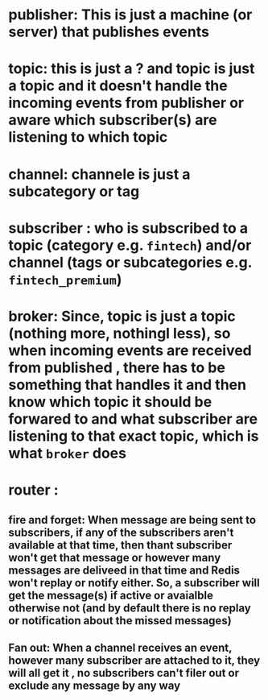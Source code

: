 # publisher: This is just a machine (or server) that publishes events

# topic: this is just a ? and topic is just a topic and it doesn't handle the incoming events from publisher or aware which subscriber(s) are listening to which topic

# channel: channele is just a subcategory or tag 

# subscriber : who is subscribed to a topic (category e.g. `fintech`) and/or channel (tags or subcategories e.g. `fintech_premium`)

# broker: Since, topic is just a topic (nothing more, nothingl less), so when incoming events are received from published , there has to be something that handles it and then know which topic it should be forwared to and what subscriber are listening to that exact topic, which is what `broker` does

# router :



## fire and forget: When message are being sent to subscribers, if any of the subscribers aren't available at that time, then thant subscriber won't get that message or however many messages are deliveed in that time and Redis won't replay or notify either. So, a subscriber will get the message(s) if active or avaialble otherwise not (and by default there is no replay or notification about the missed messages)

## Fan out: When a channel receives an event, however many subscriber are attached to it, they will all get it , no subscribers can't filer out or exclude any message by any way

